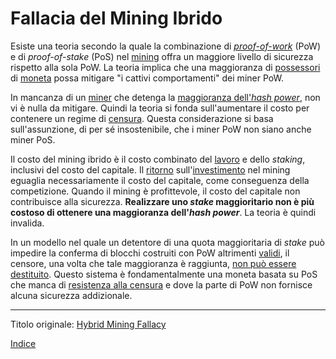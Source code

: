 # Fallacia del Mining Ibrido



Esiste una teoria secondo la quale la combinazione di [_proof-of-work_](ch101-glossary.md#prova) (PoW) e di _proof-of-stake_ (PoS) nel [mining](ch101-glossary.md#centro-di-mining-mine) offra un maggiore livello di sicurezza rispetto alla sola PoW. La teoria implica che una maggioranza di [possessori](ch101-glossary.md#proprietario) di [moneta](ch101-glossary.md#moneta) possa mitigare "i cattivi comportamenti" dei miner PoW.

In mancanza di un [miner](ch101-glossary.md#miner) che detenga la [maggioranza dell'_hash power_](ch101-glossary.md#maggioranza-dellhash-power), non vi è nulla da mitigare. Quindi la teoria si fonda sull'aumentare il costo per contenere un regime di [censura](ch101-glossary.md#censura). Questa considerazione si basa sull'assunzione, di per sé insostenibile, che i miner PoW non siano anche miner PoS.  

Il costo del mining ibrido è il costo combinato del [lavoro](ch101-glossary.md#lavoro) e dello _staking_, inclusivi del costo del capitale. Il [ritorno](ch101-glossary.md#interesse) sull'[investimento](ch101-glossary.md#dare-in-prestito---investire) nel mining eguaglia necessariamente il costo del capitale, come conseguenza della competizione. Quando il mining è profittevole, il costo del capitale non contribuisce alla sicurezza. **Realizzare uno _stake_ maggioritario non è più costoso di ottenere una maggioranza dell'_hash power_**. La teoria è quindi invalida.

In un modello nel quale un detentore di una quota maggioritaria di _stake_ può impedire la conferma di blocchi costruiti con PoW altrimenti [validi](ch101-glossary.md#validità), il censore, una volta che tale maggioranza è raggiunta, [non può essere destituito](ch072-proof-of-stake-fallacy.md). Questo sistema è fondamentalmente una moneta basata su PoS che manca di [resistenza alla censura](ch028-censorship-resistance-property.md) e dove la parte di PoW non fornisce alcuna sicurezza addizionale.

---------
Titolo originale: [Hybrid Mining Fallacy](https://github.com/libbitcoin/libbitcoin-system/wiki/Hybrid-Mining-Fallacy)

[Indice](/README.md)

